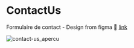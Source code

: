 # ContactUs
Formulaire de contact - Design from figma 🔗 [link](https://www.figma.com/community/file/1211313973694658452)
<br>

![contact-us_apercu](https://user-images.githubusercontent.com/125449478/222700255-a0114430-6d8d-401e-a878-2df37f25845f.png)
